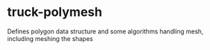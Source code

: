 # truck-polymesh
Defines polygon data structure and some algorithms handling mesh, including meshing the shapes